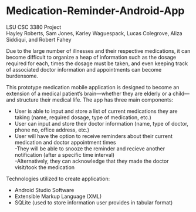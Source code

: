 # Medication-Reminder-Android-App
LSU CSC 3380 Project  
Hayley Roberts, Sam Jones, Karley Waguespack, Lucas Colegrove, Aliza Siddiqui, and Robert Fahey

Due to the large number of illnesses and their respective medications, it can become difficult to organize 
a heap of information such as the dosage required for each, times the dosage must be taken, and even 
keeping track of associated doctor information and appointments can become burdensome.

This prototype medication mobile application is designed to become an extension of a medical patient’s brain—whether 
they are elderly or a child—and structure their medical life. 
The app has three main components:  
* User is able to input and store a list of current medications they are taking (name, required dosage, type of medication, etc.)  
* User can input and store their doctor information (name, type of doctor, phone no, office address, etc.)  
* User will have the option to receive reminders about their current medication and doctor appointment times  
          -They will be able to snooze the reminder and recieve another notification (after a specific time interval)   
          -Alternatively, they can acknowledge that they made the doctor visit/took the medication  

Technologies utilized to create application:  
* Android Studio Software  
* Extensible Markup Language (XML)  
* SQLite (used to store information user provides in tabular format)  
      

      
